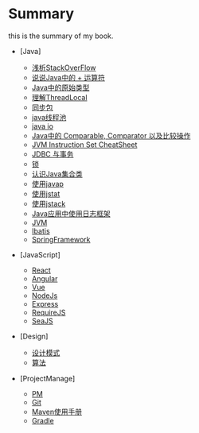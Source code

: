 # Summary

this is the summary of my book.

* [Java]
    * [浅析StackOverFlow](Java/core/StackOverFlow.md)
    * [说说Java中的 + 运算符](Java/core/plusInJava.md)
    * [Java中的原始类型](Java/core/autoboxInJava.md)
    * [理解ThreadLocal](Java/core/ThreadLocal.md)
    * [同步包](Java/core/concurrent.md)
    * [java线程池](Java/core/executors.md)
    * [java io](Java/core/io.md)
    * [Java中的 Comparable, Comparator 以及比较操作](Java/core/compare.md)
    * [JVM Instruction Set CheatSheet](Java/core/bytecode.md)
    * [JDBC 与事务](Java/core/JDBC.md)
    * [锁](Java/core/lock.md)
    * [认识Java集合类](Java/core/collections.md)
    * [使用javap](Java/tools/javap.md)
    * [使用jstat](Java/tools/jstat.md)
    * [使用jstack](Java/tools/jstack.md)
    * [Java应用中使用日志框架](Java/tools/log.md)
    * [JVM](Java/core/JVM.md)
    * [Ibatis](Java/framework/ibatis.md)
    * [SpringFramework](Java/framework/spring.md)

* [JavaScript]
    * [React](JavaScript/framework/react.js.md)
    * [Angular](JavaScript/framework/angular.js.md)
    * [Vue](JavaScript/framework/vue.js.md)
    * [NodeJs](JavaScript/framework/node.js.md)
    * [Express](JavaScript/framework/express.md)
    * [RequireJS](JavaScript/framework/require.js.md)
    * [SeaJS](JavaScript/framework/sea.js.md)

* [Design]
    * [设计模式](design/DP.md)
    * [算法](design/算法.md)

* [ProjectManage]
    * [PM](PM/PM.md)
    * [Git](PM/git.md)
    * [Maven使用手册](Java/tools/maven.md)
    * [Gradle](PM/gradle.md)
